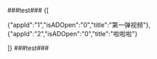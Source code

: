 ###test###
{[

{"appId":"1","isADOpen":"0","title":"第一弹视频"},
{"appId":"2","isADOpen":"0","title":"啦啦啦"}

]}
###test###
